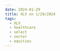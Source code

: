 ```yaml
---
date: 2024-01-29
title: XLV on 1/29/2024
tags: 
  - XLV
  - healthcare
  - select
  - sector
  - equities
---
```

<div class="post">
<snapshot-grid 
    :reports="['2024/01/26/CTA/XLV', '2024/01/29/CTA/XLV', '2024/01/29/MTP/XLV']"
    chart="2024/01/29/Chart/XLV"
/>
<p>

</p>
<p>

</p>
</div>